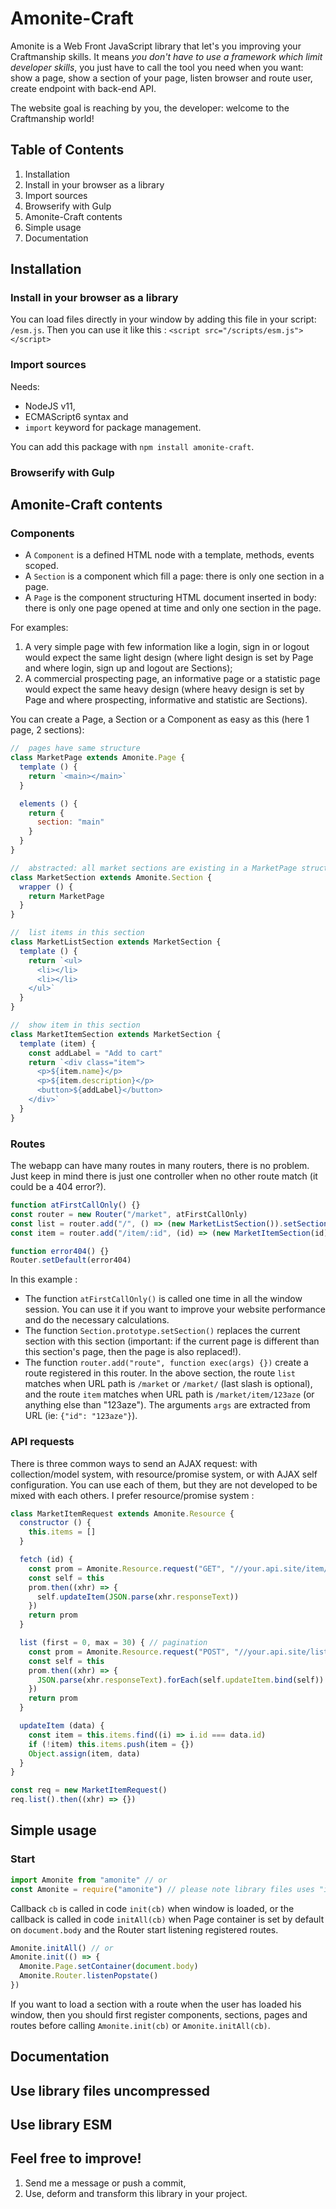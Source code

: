 # Amonite-Craft


Amonite is a Web Front JavaScript library that let's you improving your
Craftmanship skills. It means _you don't have to use a framework which limit
developer skills_, you just have to call the tool you need when you want: show
a page, show a section of your page, listen browser and route user, create
endpoint with back-end API.

The website goal is reaching by you, the developer: welcome to the Craftmanship
world!

## Table of Contents

1. Installation
  1. Install in your browser as a library
  2. Import sources
  3. Browserify with Gulp
2. Amonite-Craft contents
3. Simple usage
4. Documentation

## Installation
### Install in your browser as a library

You can load files directly in your window by adding this file in your script: `/esm.js`. Then you can use it like this : `<script src="/scripts/esm.js"></script>`

### Import sources

Needs:
* NodeJS v11,
* ECMAScript6 syntax and
* `import` keyword for package management.

You can add this package with `npm install amonite-craft`.

### Browserify with Gulp


## Amonite-Craft contents

### Components

* A `Component` is a defined HTML node with a template, methods, events scoped.
* A `Section` is a component which fill a page: there is only one section in a page.
* A `Page` is the component structuring HTML document inserted in body: there is
only one page opened at time and only one section in the page.

For examples:
1.  A very simple page with few information like a login, sign in or logout
would expect the same light design (where light design is set by Page and where
login, sign up and logout are Sections);
2.  A commercial prospecting page, an informative page or a statistic page
would expect the same heavy design (where heavy design is set by Page and where
prospecting, informative and statistic are Sections).

You can create a Page, a Section or a Component as easy as this (here 1 page, 2
sections):

``` js
//  pages have same structure
class MarketPage extends Amonite.Page {
  template () {
    return `<main></main>`
  }

  elements () {
    return {
      section: "main"
    }
  }
}

//  abstracted: all market sections are existing in a MarketPage structure
class MarketSection extends Amonite.Section {
  wrapper () {
    return MarketPage
  }
}

//  list items in this section
class MarketListSection extends MarketSection {
  template () {
    return `<ul>
      <li></li>
      <li></li>
    </ul>`
  }
}

//  show item in this section
class MarketItemSection extends MarketSection {
  template (item) {
    const addLabel = "Add to cart"
    return `<div class="item">
      <p>${item.name}</p>
      <p>${item.description}</p>
      <button>${addLabel}</button>
    </div>`
  }
}
```

### Routes

The webapp can have many routes in many routers, there is no problem. Just keep
in mind there is just one controller when no other route match (it could be a
404 error?).

``` js
function atFirstCallOnly() {}
const router = new Router("/market", atFirstCallOnly)
const list = router.add("/", () => (new MarketListSection()).setSection())
const item = router.add("/item/:id", (id) => (new MarketItemSection(id)).setSection())

function error404() {}
Router.setDefault(error404)
```

In this example :
* The function `atFirstCallOnly()` is called one time in all the
window session. You can use it if you want to improve your website performance
and do the necessary calculations.
* The function `Section.prototype.setSection()` replaces the current section
with this section (important: if the current page is different than this
section's page, then the page is also replaced!).
* The function `router.add("route", function exec(args) {})` create a route registered in this router. In the above section, the route `list` matches when URL path is `/market` or `/market/` (last slash is optional), and the route `item` matches when URL path is `/market/item/123aze` (or anything else than "123aze"). The arguments `args` are extracted from URL (ie: `{"id": "123aze"}`).

### API requests

There is three common ways to send an AJAX request: with collection/model system, with resource/promise system, or with AJAX self configuration. You can use each of them, but they are not developed to be mixed with each others. I prefer resource/promise system :

``` js
class MarketItemRequest extends Amonite.Resource {
  constructor () {
    this.items = []
  }

  fetch (id) {
    const prom = Amonite.Resource.request("GET", "//your.api.site/item/" + id)
    const self = this
    prom.then((xhr) => {
      self.updateItem(JSON.parse(xhr.responseText))
    })
    return prom
  }

  list (first = 0, max = 30) { // pagination
    const prom = Amonite.Resource.request("POST", "//your.api.site/list", {first, max})
    const self = this
    prom.then((xhr) => {
      JSON.parse(xhr.responseText).forEach(self.updateItem.bind(self))
    })
    return prom
  }

  updateItem (data) {
    const item = this.items.find((i) => i.id === data.id)
    if (!item) this.items.push(item = {})
    Object.assign(item, data)
  }
}

const req = new MarketItemRequest()
req.list().then((xhr) => {})
```

## Simple usage

### Start

``` js
import Amonite from "amonite" // or
const Amonite = require("amonite") // please note library files uses "import" keyword
```

Callback `cb` is called in code `init(cb)` when window is loaded, or the
callback is called in code `initAll(cb)` when Page container is set by default
on `document.body` and the Router start listening registered routes.

``` js
Amonite.initAll() // or
Amonite.init(() => {
  Amonite.Page.setContainer(document.body)
  Amonite.Router.listenPopstate()
})
```

If you want to load a section with a route when the user has loaded his window,
then you should first register components, sections, pages and routes before
calling `Amonite.init(cb)` or `Amonite.initAll(cb)`.


## Documentation

## Use library files uncompressed


## Use library ESM

## Feel free to improve!

1.  Send me a message or push a commit,
2.  Use, deform and transform this library in your project.
